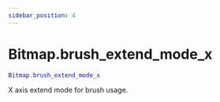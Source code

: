 ```yaml
---
sidebar_position: 4
---
```


# Bitmap.brush_extend_mode_x
```lua
Bitmap.brush_extend_mode_x
```
X axis extend mode for brush usage.
